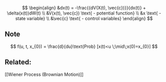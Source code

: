 $$
\begin{align}
&dx(t) = -\frac{{dV(X(t), \vec{c})}}{dx(t)} + \delta(x(t))dW(t) \\
&V(x(t), \vec{c}) \text{ - potential function} \\
&x \text{ - state variable} \\
&\vec{c} \text{ - control variables}
\end{align}
$$

## Note
$$
f(u, t, x_{0}) = \frac{d}{du}\text{Prob}  [x(t)<u \;\mid\;x(0)=x_{0}]
$$

## Related:
[[Wiener Process (Brownian Motion)]]